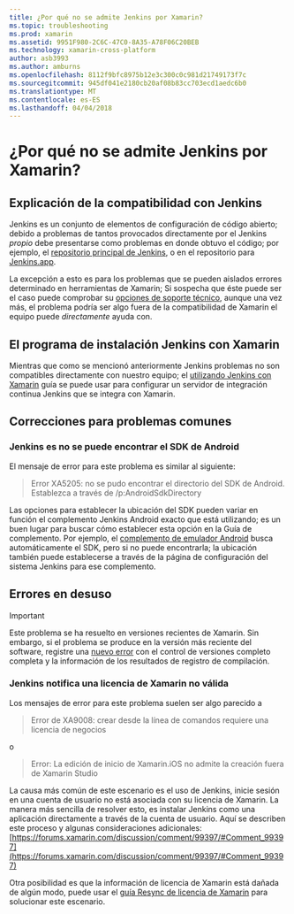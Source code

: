 ```yaml
---
title: ¿Por qué no se admite Jenkins por Xamarin?
ms.topic: troubleshooting
ms.prod: xamarin
ms.assetid: 9951F980-2C6C-47C0-8A35-A78F06C20BEB
ms.technology: xamarin-cross-platform
author: asb3993
ms.author: amburns
ms.openlocfilehash: 8112f9bfc8975b12e3c300c0c981d21749173f7c
ms.sourcegitcommit: 945df041e2180cb20af08b83cc703ecd1aedc6b0
ms.translationtype: MT
ms.contentlocale: es-ES
ms.lasthandoff: 04/04/2018
---
```

# <a name="why-isnt-jenkins-supported-by-xamarin"></a>¿Por qué no se admite Jenkins por Xamarin?

## <a name="jenkins-support-explanation"></a>Explicación de la compatibilidad con Jenkins

Jenkins es un conjunto de elementos de configuración de código abierto; debido a problemas de tantos provocados directamente por el Jenkins *propio* debe presentarse como problemas en donde obtuvo el código; por ejemplo, el [repositorio principal de Jenkins](https://github.com/jenkinsci/jenkins), o en el repositorio para [ Jenkins.app](https://github.com/stisti/jenkins-app).

La excepción a esto es para los problemas que se pueden aislados errores determinado en herramientas de Xamarin; Si sospecha que éste puede ser el caso puede comprobar su [opciones de soporte técnico](~/cross-platform/troubleshooting/support-options.md), aunque una vez más, el problema podría ser algo fuera de la compatibilidad de Xamarin el equipo puede *directamente* ayuda con.

## <a name="setup-jenkins-with-xamarin"></a>El programa de instalación Jenkins con Xamarin

Mientras que como se mencionó anteriormente Jenkins problemas no son compatibles directamente con nuestro equipo; el [utilizando Jenkins con Xamarin](~/tools/ci/jenkins-walkthrough.md) guía se puede usar para configurar un servidor de integración continua Jenkins que se integra con Xamarin. 

## <a name="fixes-for-common-issues"></a>Correcciones para problemas comunes
### <a name="jenkins-is-unable-to-find-the-android-sdk"></a>Jenkins es no se puede encontrar el SDK de Android

El mensaje de error para este problema es similar al siguiente:

> Error XA5205: no se pudo encontrar el directorio del SDK de Android. Establezca a través de /p:AndroidSdkDirectory

Las opciones para establecer la ubicación del SDK pueden variar en función el complemento Jenkins Android exacto que está utilizando; es un buen lugar para buscar cómo establecer esta opción en la Guía de complemento. Por ejemplo, el [complemento de emulador Android](https://wiki.jenkins-ci.org/display/JENKINS/Android+Emulator+Plugin#AndroidEmulatorPlugin-Systemconfiguration) busca automáticamente el SDK, pero si no puede encontrarla; la ubicación también puede establecerse a través de la página de configuración del sistema Jenkins para ese complemento. 


## <a name="deprecated-errors"></a>Errores en desuso

> [!IMPORTANT]
> Este problema se ha resuelto en versiones recientes de Xamarin. Sin embargo, si el problema se produce en la versión más reciente del software, registre una [nuevo error](~/cross-platform/troubleshooting/questions/howto-file-bug.md) con el control de versiones completo completa y la información de los resultados de registro de compilación.



### <a name="jenkins-reports-an-invalid-xamarin-license"></a>Jenkins notifica una licencia de Xamarin no válida
Los mensajes de error para este problema suelen ser algo parecido a

> Error de XA9008: crear desde la línea de comandos requiere una licencia de negocios

o

> Error: La edición de inicio de Xamarin.iOS no admite la creación fuera de Xamarin Studio 

La causa más común de este escenario es el uso de Jenkins, inicie sesión en una cuenta de usuario no está asociada con su licencia de Xamarin. La manera más sencilla de resolver esto, es instalar Jenkins como una aplicación directamente a través de la cuenta de usuario. Aquí se describen este proceso y algunas consideraciones adicionales: [https://forums.xamarin.com/discussion/comment/99397/#Comment_99397](https://forums.xamarin.com/discussion/comment/99397/#Comment_99397)

Otra posibilidad es que la información de licencia de Xamarin está dañada de algún modo, puede usar el [guía Resync de licencia de Xamarin](~/cross-platform/troubleshooting/legacy-licenses/resync-licenses.md) para solucionar este escenario.


